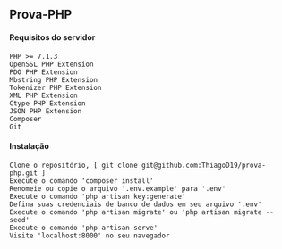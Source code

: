 ## Prova-PHP

#### Requisitos do servidor
   
    PHP >= 7.1.3
    OpenSSL PHP Extension
    PDO PHP Extension
    Mbstring PHP Extension
    Tokenizer PHP Extension
    XML PHP Extension
    Ctype PHP Extension
    JSON PHP Extension
    Composer
    Git

#### Instalação
    
    Clone o repositório, [ git clone git@github.com:ThiagoD19/prova-php.git ] 
    Execute o comando 'composer install'
    Renomeie ou copie o arquivo '.env.example' para '.env'
    Execute o comando 'php artisan key:generate'
    Defina suas credenciais de banco de dados em seu arquivo '.env'
    Execute o comando 'php artisan migrate' ou 'php artisan migrate --seed'
    Execute o comando 'php artisan serve'
    Visite 'localhost:8000' no seu navegador
    



